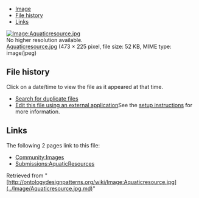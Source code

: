 * [Image](../Image/Aquaticresource.jpg.md#file)
* [File history](../Image/Aquaticresource.jpg.md#filehistory)
* [Links](../Image/Aquaticresource.jpg.md#filelinks)

[![Image:Aquaticresource.jpg](../../../images/c/c0/Aquaticresource.jpg)](../../../images/c/c0/Aquaticresource.jpg)  
No higher resolution available.  
[Aquaticresource.jpg](../../../images/c/c0/Aquaticresource.jpg)‎ (473 × 225 pixel, file size: 52 KB, MIME type: image/jpeg)

## File history

Click on a date/time to view the file as it appeared at that time.



  
* [Search for duplicate files](http://ontologydesignpatterns.org/wiki/Special:FileDuplicateSearch/Aquaticresource.jpg "Special:FileDuplicateSearch/Aquaticresource.jpg")
* [Edit this file using an external application](http://ontologydesignpatterns.org/wiki/index.php?title=Image:Aquaticresource.jpg&action=edit&externaledit=true&mode=file "Image:Aquaticresource.jpg")See the [setup instructions](http://www.mediawiki.org/wiki/Manual:External_editors "http://www.mediawiki.org/wiki/Manual:External_editors") for more information.

## Links



The following 2 pages link to this file:


* [Community:Images](../Community/Images.md "Community:Images")
* [Submissions:AquaticResources](../Submissions/AquaticResources.md "Submissions:AquaticResources")


Retrieved from "[http://ontologydesignpatterns.org/wiki/Image:Aquaticresource.jpg](../Image/Aquaticresource.jpg.md)"